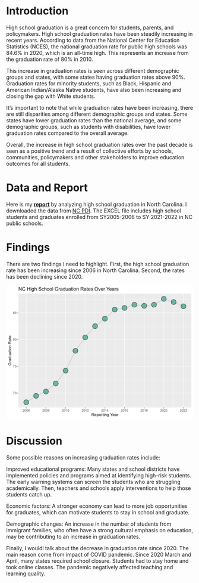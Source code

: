 # Introduction

High school graduation is a great concern for students, parents, and
policymakers. High school graduation rates have been steadily increasing
in recent years. According to data from the National Center for
Education Statistics (NCES), the national graduation rate for public
high schools was 84.6% in 2020, which is an all-time high. This
represents an increase from the graduation rate of 80% in 2010.

This increase in graduation rates is seen across different demographic
groups and states, with some states having graduation rates above 90%.
Graduation rates for minority students, such as Black, Hispanic and
American Indian/Alaska Native students, have also been increasing and
closing the gap with White students.

It’s important to note that while graduation rates have been increasing,
there are still disparities among different demographic groups and
states. Some states have lower graduation rates than the national
average, and some demographic groups, such as students with
disabilities, have lower graduation rates compared to the overall
average.

Overall, the increase in high school graduation rates over the past
decade is seen as a positive trend and a result of collective efforts by
schools, communities, policymakers and other stakeholders to improve
education outcomes for all students.

# Data and Report

Here is my **[report](/_pages/P12HSG01.html)** by
analyzing high school graduation in North Carolina. I downloaded the
data from [NC
PDI](https://www.dpi.nc.gov/districts-schools/testing-and-school-accountability/school-accountability-and-reporting/cohort-graduation-rates#4-YearCohortGraduationRates-883).
The EXCEL file includes high school students and graduates enrolled from
SY2005-2006 to SY 2021-2022 in NC public schools.

# Findings

There are two findings I need to highlight. First, the high school graduation rate has been increasing since 2006 in North Carolina. Second, the rates has been declining since 2020.  

![](/assets/images/P12HSG_All.png)

# Discussion

Some possible reasons on increasing graduation rates include:

Improved educational programs: Many states and school
districts have implemented policies and programs aimed at identifying high-risk students. The early
warning systems can screen the students who are struggling academically. Then, teachers and schools
apply interventions to help those students catch up.

Economic factors: A stronger economy can lead to more job opportunities
for graduates, which can motivate students to stay in school and
graduate.

Demographic changes: An increase in the number of students from
immigrant families, who often have a strong cultural emphasis on
education, may be contributing to an increase in graduation rates.

Finally, I wouldl talk about the decrease in graduation rate since 2020. The main reason come from impact of COVID pandemic. Since 2020 March and April, many states required school closure. Students had to stay home and took online classes. The pandemic negatively affected teaching and learning quality.  
